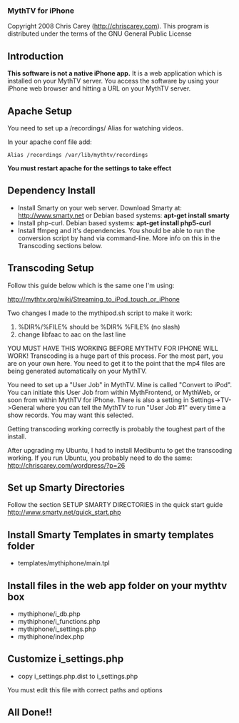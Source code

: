 ### MythTV for iPhone ###
Copyright 2008 Chris Carey (http://chriscarey.com).
This program is distributed under the terms of the GNU General Public License

## Introduction ##

**This software is not a native iPhone app.** It is a web application which is installed on your MythTV server. You access the software by using your iPhone web browser and hitting a URL on your MythTV server.

## Apache Setup ##

You need to set up a /recordings/ Alias for watching videos.

In your apache conf file add:
```
Alias /recordings /var/lib/mythtv/recordings
```

**You must restart apache for the settings to take effect**


## Dependency Install ##

  * Install Smarty on your web server. Download Smarty at: http://www.smarty.net or Debian based systems: **apt-get install smarty**
  * Install php-curl. Debian based systems: **apt-get install php5-curl**
  * Install ffmpeg and it's dependencies. You should be able to run the conversion script by hand via command-line. More info on this in the Transcoding sections below.

## Transcoding Setup ##

Follow this guide below which is the same one I'm using:

http://mythtv.org/wiki/Streaming_to_iPod_touch_or_iPhone

Two changes I made to the mythipod.sh script to make it work:

1) %DIR%/%FILE% should be %DIR% %FILE% (no slash)
2) change libfaac to aac on the last line

YOU MUST HAVE THIS WORKING BEFORE MYTHTV FOR IPHONE WILL WORK! Transcoding is a huge part of this process. For the most part, you are on your own here. You need to get it to the point that the mp4 files are being generated automatically on your MythTV.

You need to set up a "User Job" in MythTV. Mine is called "Convert to iPod". You can initiate this User Job from within MythFrontend, or MythWeb, or soon from within MythTV for iPhone. There is also a setting in Settings->TV->General where you can tell the MythTV to run "User Job #1" every time a show records. You may want this selected.

Getting transcoding working correctly is probably the toughest part of the install.

After upgrading my Ubuntu, I had to install Medibuntu to get the transcoding working. If you run Ubuntu, you probably need to do the same:
http://chriscarey.com/wordpress/?p=26

## Set up Smarty Directories ##

Follow the section SETUP SMARTY DIRECTORIES in the quick start guide
http://www.smarty.net/quick_start.php

## Install Smarty Templates in smarty templates folder ##

  * templates/mythiphone/main.tpl


## Install files in the web app folder on your mythtv box ##

  * mythiphone/i\_db.php
  * mythiphone/i\_functions.php
  * mythiphone/i\_settings.php
  * mythiphone/index.php

## Customize i\_settings.php ##

  * copy i\_settings.php.dist to i\_settings.php

You must edit this file with correct paths and options

## All Done!! ##